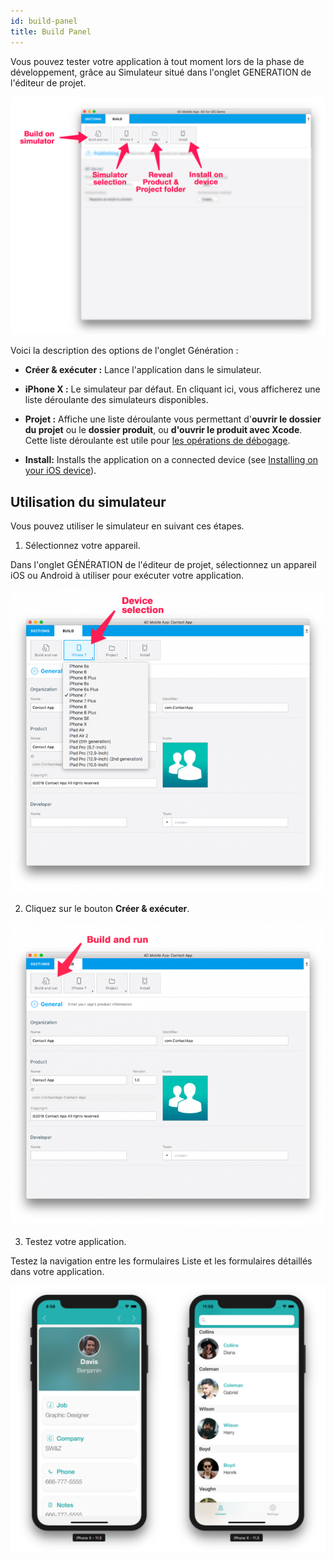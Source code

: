 ```yaml
---
id: build-panel
title: Build Panel
---
```


Vous pouvez tester votre application à tout moment lors de la phase de développement, grâce au Simulateur situé dans l'onglet GENERATION de l'éditeur de projet.

![BuildTab](img/Build-Tab-4D-for-iOS.png)


Voici la description des options de l'onglet Génération :

* **Créer & exécuter :** Lance l'application dans le simulateur.

* **iPhone X :** Le simulateur par défaut. En cliquant ici, vous afficherez une liste déroulante des simulateurs disponibles.

* **Projet :** Affiche une liste déroulante vous permettant d'**ouvrir le dossier du projet** ou le **dossier produit**, ou **d'ouvrir le produit avec Xcode**. Cette liste déroulante est utile pour [les opérations de débogage](../debug/from-project-editor).

* **Install:** Installs the application on a connected device (see [Installing on your iOS device](../tutorials/deploying-in-house/testing-on-your-device)).


## Utilisation du simulateur

Vous pouvez utiliser le simulateur en suivant ces étapes.

1. Sélectionnez votre appareil.

Dans l'onglet GÉNÉRATION de l'éditeur de projet, sélectionnez un appareil iOS ou Android à utiliser pour exécuter votre application.

![Device selection](img/device-selection-4D-for-ios.png)

2. Cliquez sur le bouton **Créer & exécuter**.

![Build and Run](img/build-and-run-4D-for-iOS.png)

3. Testez votre application.

Testez la navigation entre les formulaires Liste et les formulaires détaillés dans votre application.

![Test in Simulator](img/simulator-forms-4D-for-iOS.png) 
